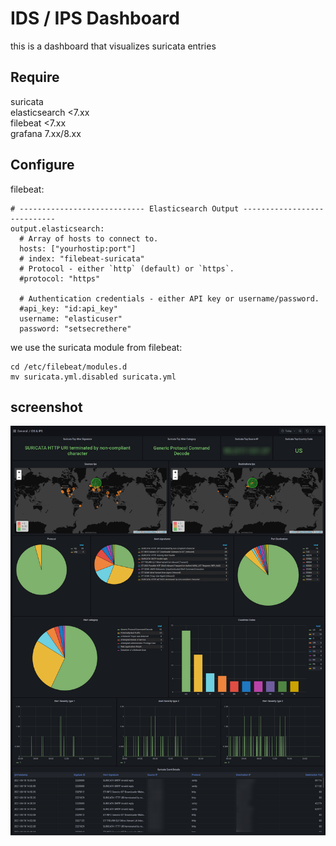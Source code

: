 # IDS / IPS Dashboard
this is a dashboard that visualizes suricata entries

## Require
suricata  
elasticsearch <7.xx  
filebeat <7.xx  
grafana 7.xx/8.xx  

## Configure

filebeat:
```
# ---------------------------- Elasticsearch Output ----------------------------
output.elasticsearch:
  # Array of hosts to connect to.
  hosts: ["yourhostip:port"]
  # index: "filebeat-suricata"
  # Protocol - either `http` (default) or `https`.
  #protocol: "https"

  # Authentication credentials - either API key or username/password.
  #api_key: "id:api_key"
  username: "elasticuser"
  password: "setsecrethere"
```
we use the suricata module from filebeat:

```
cd /etc/filebeat/modules.d
mv suricata.yml.disabled suricata.yml
```

## screenshot
<img src="./IDS-IPS-Grafana.png" alt="IDS-IPS">
